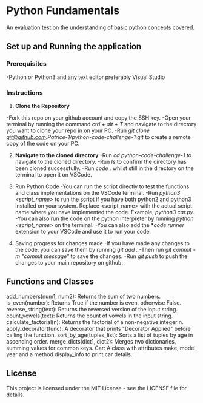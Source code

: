 # Python Fundamentals

An evaluation test on the understanding of basic python concepts covered.

## Set up and Running the application

### Prerequisites

-Python or Python3 and any text editor preferably Visual Studio



### Instructions

1. **Clone the Repository**

-Fork this repo on your github account and copy the SSH key.
-Open your terminal by running the command _ctrl + alt + T_ and navigate to the directory you want to clone your repo in on your PC.
-Run _git clone git@github.com:Patrice-1/python-code-challenge-1.git_ to create a remote copy of the code on your PC.

2. **Navigate to the cloned directory**
-Run _cd python-code-challenge-1_ to navigate to the cloned directory.
-Run _ls_ to confirm the directory has been cloned successfully.
-Run _code ._ whilst still in the directory on the terminal to open it on VSCode.

3. Run Python Code
-You can run the script directly to test the functions and class implementations on the VSCode terminal.
-Run _python3 <script_name>_ to run the script if you have both python2 and python3 installed on your system. Replace <script_name> with the actual script name where you have implemented the code. Example, _python3 car.py_.
-You can also run the code on the python interpreter by running _python <script_name>_ on the terminal.
-You can also add the **code runner* extension to your VSCode and use it to run your code.

4. Saving progress for changes made
-If you have made any changes to the code, you can save them by running _git add ._
-Then run _git commit -m "commit message"_ to save the changes.
-Run _git push_ to push the changes to your main repository on github.

## Functions and Classes
add_numbers(num1, num2): Returns the sum of two numbers.
is_even(number): Returns True if the number is even, otherwise False.
reverse_string(text): Returns the reversed version of the input string.
count_vowels(text): Returns the count of vowels in the input string.
calculate_factorial(n): Returns the factorial of a non-negative integer n.
apply_decorator(func): A decorator that prints "Decorator Applied" before calling the function.
sort_by_age(tuples_list): Sorts a list of tuples by age in ascending order.
merge_dicts(dict1, dict2): Merges two dictionaries, summing values for common keys.
Car: A class with attributes make, model, year and a method display_info to print car details.


## License
This project is licensed under the MIT License - see the LICENSE file for details.


